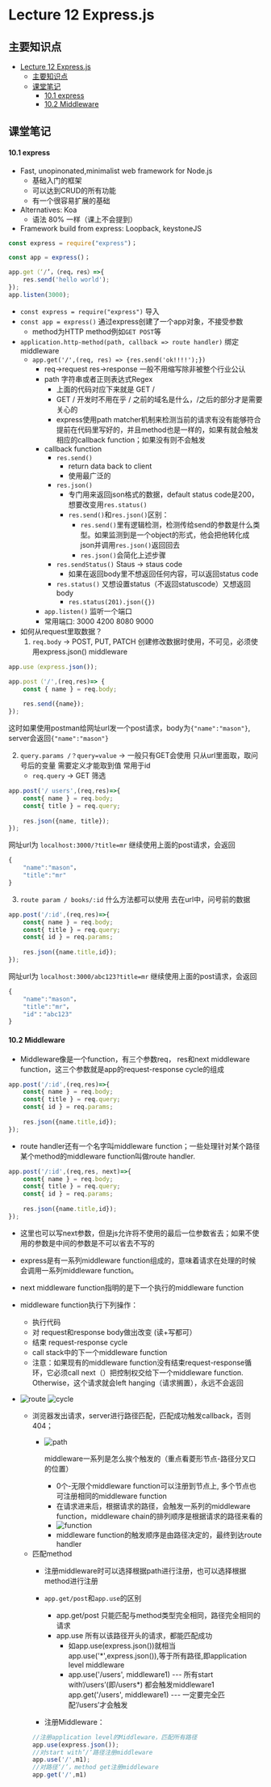 # Lecture 12 Express.js

## 主要知识点

- [Lecture 12 Express.js](#lecture-12-expressjs)
  - [主要知识点](#主要知识点)
  - [课堂笔记](#课堂笔记)
      - [10.1 express](#101-express)
      - [10.2 Middleware](#102-middleware)


## 课堂笔记

#### 10.1 express
- Fast, unopinonated,minimalist web framework for Node.js
  - 基础入门的框架
  - 可以达到CRUD的所有功能
  - 有一个很容易扩展的基础
- Alternatives: Koa
  - 语法 80% 一样（课上不会提到）
- Framework build from express: Loopback, keystoneJS
```js
const express = require("express")；

const app = express()；

app.get（‘/’，（req，res）=>{
	res.send('hello world');
});
app.listen(3000);
```

- `const express = require("express")` 导入
- `const app = express()` 通过express创建了一个app对象，不接受参数
	- method为HTTP method例如`GET POST`等
- `application.http-method(path, callback => route handler)` 绑定middleware
  - `app.get('/',(req, res) => {res.send('ok!!!!');})` 
	- req->request res->response 一般不用缩写除非被整个行业公认
    - path 字符串或者正则表达式Regex 
	  - 上面的代码对应下来就是 GET /
	  - GET / 开发时不用在乎 / 之前的域名是什么，/之后的部分才是需要关心的
	  - express使用path matcher机制来检测当前的请求有没有能够符合提前在代码里写好的，并且method也是一样的，如果有就会触发相应的callback function；如果没有则不会触发
    - callback function
	  - `res.send()` 
		- return data back to client
		- 使用最广泛的
	  - `res.json()`
		- 专门用来返回json格式的数据，default status code是200，想要改变用`res.status()`
		- `res.send()`和`res.json()`区别： 
		  - `res.send()`里有逻辑检测，检测传给send的参数是什么类型。如果监测到是一个object的形式，他会把他转化成json并调用`res.json()`返回回去
		  - `res.json()`会简化上述步骤
	  - `res.sendStatus()` Staus -> staus code
		- 如果在返回body里不想返回任何内容，可以返回status code
	  - `res.status()` 又想设置status（不返回statuscode）又想返回body
		- `res.status(201).json({})`
	- `app.listen()` 监听一个端口
	- 常用端口: 3000 4200 8080 9000
- 如何从request里取数据？
	1. `req.body` -> POST, PUT, PATCH 创建修改数据时使用，不可见，必须使用express.json() middleware
```js
app.use（express.json());

app.post（'/',(req,res)=> {
	const { name } = req.body;
	
	res.send({name});
});
```
这时如果使用postman给网址url发一个post请求，body为`{"name":"mason"}`, server会返回`{"name":"mason"}`


   2. `query.params /？query=value` -> 一般只有GET会使用 只从url里面取，取问号后的变量 需要定义才能取到值 常用于id
      - `req.query` -> GET 筛选
```js
app.post('/ users',(req,res)=>{
	const{ name } = req.body;
	const{ title } = req.query;
	
	res.json({name, title});
});
```
网址url为 `localhost:3000/?title=mr` 继续使用上面的post请求，会返回
```js
{
	"name":"mason"，
	"title":"mr"
}
```
 3. `route param / books/:id` 什么方法都可以使用 去在url中，问号前的数据
```js
app.post('/:id',(req,res)=>{
	const{ name } = req.body;
	const{ title } = req.query;
	const{ id } = req.params;
	
	res.json({name.title,id});
});
```
网址url为 `localhost:3000/abc123?title=mr` 继续使用上面的post请求，会返回
```js
{
	"name":"mason"，
	"title":"mr"，
	"id"："abc123"
}
```

#### 10.2 Middleware
- Middleware像是一个function，有三个参数req， res和next middleware function，这三个参数就是app的request-response cycle的组成
```js
app.post('/:id',(req,res)=>{
	const{ name } = req.body;
	const{ title } = req.query;
	const{ id } = req.params;
	
	res.json({name.title,id});
});
```
- route handler还有一个名字叫middleware function；一些处理针对某个路径某个method的middleware function叫做route handler.

```js
app.post('/:id',(req,res, next)=>{
	const{ name } = req.body;
	const{ title } = req.query;
	const{ id } = req.params;
	
	res.json({name.title,id});
});
```
  - 这里也可以写next参数，但是js允许将不使用的最后一位参数省去；如果不使用的参数是中间的参数是不可以省去不写的
  - express是有一系列middleware function组成的，意味着请求在处理的时候会调用一系列middleware function。
  - next middleware function指明的是下一个执行的middleware function
- middleware function执行下列操作：
	- 执行代码
	- 对 request和response body做出改变 (读+写都可）
	- 结束 request-response cycle
	- call stack中的下一个middleware function
	- 注意：如果现有的middleware function没有结束request-response循环，它必须call next（）把控制权交给下一个middleware function. Otherwise，这个请求就会left hanging（请求搁置），永远不会返回 

- ![route](https://github.com/australiaitgroup/full-stack-bootcamp-wiki/blob/main/%E5%85%A8%E6%A0%88%E7%8F%AD17%E6%9C%9F%E7%AC%94%E8%AE%B0/Nodejs%E6%96%B9%E5%90%91/img/route.jpg)
  ![cycle](https://github.com/australiaitgroup/full-stack-bootcamp-wiki/blob/main/%E5%85%A8%E6%A0%88%E7%8F%AD17%E6%9C%9F%E7%AC%94%E8%AE%B0/Nodejs%E6%96%B9%E5%90%91/img/cycle.jpg)
  - 浏览器发出请求，server进行路径匹配，匹配成功触发callback，否则404；
	- ![path](https://github.com/australiaitgroup/full-stack-bootcamp-wiki/blob/main/%E5%85%A8%E6%A0%88%E7%8F%AD17%E6%9C%9F%E7%AC%94%E8%AE%B0/Nodejs%E6%96%B9%E5%90%91/img/path.jpg)
  
  	  middleware一系列是怎么挨个触发的（重点看菱形节点-路径分叉口的位置）
  	  - 0个-无限个middleware function可以注册到节点上, 多个节点也可注册相同的middleware function
      - 在请求进来后，根据请求的路径，会触发一系列的middleware function，middleware chain的排列顺序是根据请求的路径来看的
      - ![function](https://github.com/australiaitgroup/full-stack-bootcamp-wiki/blob/main/%E5%85%A8%E6%A0%88%E7%8F%AD17%E6%9C%9F%E7%AC%94%E8%AE%B0/Nodejs%E6%96%B9%E5%90%91/img/function.jpg)
      - middleware function的触发顺序是由路径决定的，最终到达route handler
  - 匹配method
	- 注册middleware时可以选择根据path进行注册，也可以选择根据method进行注册
	- `app.get/post`和`app.use`的区别
	  - app.get/post 只能匹配与method类型完全相同，路径完全相同的请求
	  - app.use 所有以该路径开头的请求，都能匹配成功
		- 如app.use(express.json())就相当 app.use('*',express.json()),等于所有路径,即application level middleware 
		- app.use('/users', middleware1) --- 所有start with‘/users’(即/users*) 都会触发middleware1
		  app.get('/users', middleware1) --- 一定要完全匹配‘/users’才会触发

    - 注册Middleware：
	```js
	//注册application level的Middleware，匹配所有路径
	app.use(express.json());
	//对start with’/‘路径注册middleware
	app.use('/',m1);
	//对路径‘/’，method get注册middleware
	app.get('/',m1)
	
